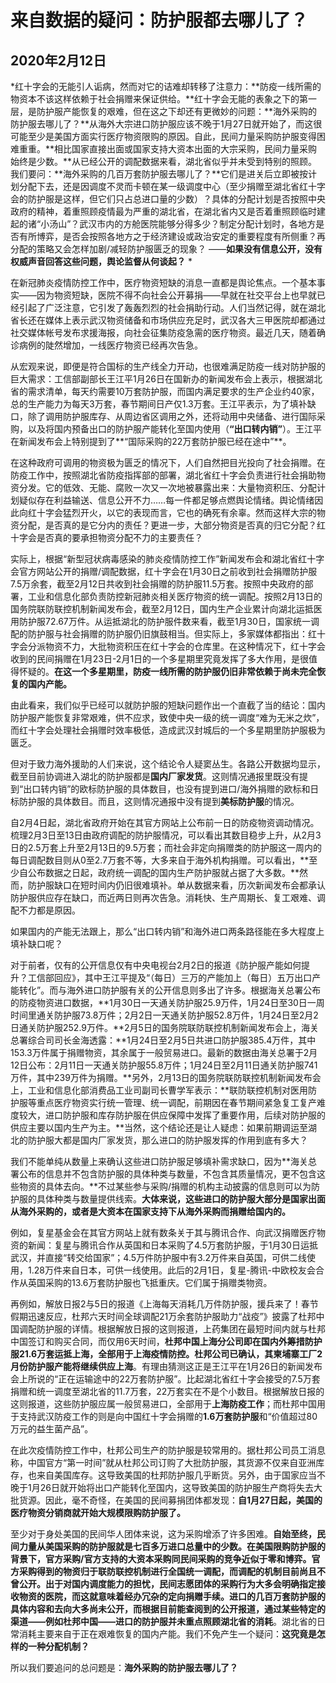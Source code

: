 # 来自数据的疑问：防护服都去哪儿了？

## 2020年2月12日

*红十字会的无能引人诟病，然而对它的诘难却转移了注意力：**防疫一线所需的物资本不该这样依赖于社会捐赠来保证供给。**红十字会无能的表象之下的第一层，是防护服产能恢复的艰难，但在这之下却还有更微妙的问题：**海外采购的防护服去哪儿了？**从海外大宗进口防护服应该不晚于1月27日就开始了，而这很可能至少是美国方面实行医疗物资限购的原因。自此，民间力量采购防护服变得困难重重。**相比国家直接出面或国家支持大资本出面的大宗采购，民间力量采购始终是少数。**从已经公开的调配数据来看，湖北省似乎并未受到特别的照顾。我们要问：**海外采购的几百万套防护服去哪儿了？**它们是进关后立即被按计划分配下去，还是因调度不灵而卡顿在某一级调度中心（至少捐赠至湖北省红十字会的防护服是这样，但它们只占总进口量的少数）？具体的分配计划是否按照中央政府的精神，着重照顾疫情最为严重的湖北省，在湖北省内又是否着重照顾临时建起的诸“小汤山”？武汉市内的方舱医院能够分得多少？制定分配计划时，各地方是否有所博弈，是否会按照各地方之于经济建设或政治安定的重要程度有所侧重？再分配的策略又会怎样加剧/减轻防护服匮乏的现象？ ——**如果没有信息公开，没有权威声音回答这些问题，舆论监督从何谈起？** *

在新冠肺炎疫情防控工作中，医疗物资短缺的消息一直都是舆论焦点。一个基本事实——因为物资短缺，医院不得不向社会公开募捐——早就在社交平台上也早就已经引起了广泛注意，它引发了轰轰烈烈的社会捐助行动。人们当然记得，就在湖北省长还在媒体上表示武汉物资储备和市场供应充足时，武汉各大三甲医院却都通过社交媒体帐号发布求援海报，向社会征集防疫急需的医疗物资。最近几天，随着确诊病例的陡然增加，一线医疗物资已经再次告急。

从宏观来说，即便是符合国标的生产线全力开动，也很难满足防疫一线对防护服的巨大需求：工信部副部长王江平1月26日在国新办的新闻发布会上表示，根据湖北省的需求清单，每天约需要10万套防护服，而国内满足要求的生产企业约40家，总的生产能力为每天3万套，春节期间日产仅1.3万套。王江平表示，为了填补缺口，除了调用防护服库存、从周边省区调用之外，还将动用中央储备、进行国际采购，以及将国内预备出口的防护服产能转化至国内使用（**“出口转内销”**）。王江平在新闻发布会上特别提到了**“国际采购的22万套防护服已经在途中”**。

在这种政府可调用的物资极为匮乏的情况下，人们自然把目光投向了社会捐赠。在防疫工作中，按照湖北省防疫指挥部的部署，湖北省红十字会负责进行社会捐助物资分发。它的低效、无能、腐败一次又一次地被暴露出来：大量物资积压、分配计划疑似存在利益输送、信息公开不力……每一件都足够点燃舆论情绪。舆论情绪因此向红十字会猛烈开火，以它的表现而言，它也的确死有余辜。然而这样大宗的物资分配，是否真的是它分内的责任？更进一步，大部分物资是否真的归它分配？红十字会是否真的要承担物资分配不力的主要责任？

实际上，根据“新型冠状病毒感染的肺炎疫情防控工作”新闻发布会和湖北省红十字会官方网站公开的捐赠/调配数据，红十字会在1月30日之前收到社会捐赠防护服7.5万余套，截至2月12日共收到社会捐赠的防护服11.5万套。按照中央政府的部署，工业和信息化部负责防控新冠肺炎相关医疗物资的统一调配。按照2月13日的国务院联防联控机制新闻发布会，截至2月12日，国内生产企业累计向湖北运抵医用防护服72.67万件。从运抵湖北的防护服件数来看，截至1月30日，国家统一调配的防护服与社会捐赠的防护服仍旧旗鼓相当。但实际上，多家媒体都指出：红十字会分派物资不力，大批物资积压在红十字会的仓库里。在这种情况下，红十字会收到的民间捐赠在1月23日-2月1日的一个多星期里究竟发挥了多大作用，是很值得怀疑的。**在这一个多星期里，防疫一线所需的防护服仍旧非常依赖于尚未完全恢复的国内产能。**

由此看来，我们似乎已经可以就防护服的短缺问题作出一个直截了当的结论：国内防护服产能恢复非常艰难，供不应求，致使中央一级的统一调度“难为无米之炊”，而红十字会处理社会捐赠时效率极低，造成武汉封城后的一个多星期里防护服极为匮乏。

但对于致力海外援助的人们来说，这个结论令人疑窦丛生。各路公开数据均显示，截至目前协调进入湖北的防护服都是**国内厂家发货**。这则情况通报里既没有提到“出口转内销”的欧标防护服的具体数目，也没有提到进口/海外捐赠的欧标和日标防护服的具体数目。而且，这则情况通报中没有提到**美标防护服**的情况。

自2月4日起，湖北省政府开始在其官方网站上公布前一日的防疫物资调动情况。梳理2月3日至13日由政府调配的防护服情况，可以看出其数目稳步上升，从2月3日的2.5万套上升至2月13日的9.5万套；而社会非定向捐赠类的防护服这一周内的每日调配数目则从0至2.7万套不等，大多来自于海外机构捐赠。可以看出，**至少自公布数据之日起，政府统一调配的国内生产防护服就占据了大多数。**然而，防护服缺口在短时间内仍旧很难填补。单从数据来看，历次新闻发布会都承认防护服供应存在缺口，而近两日则再次告急。消耗快、生产周期长、复工艰难、调配不力都是原因。

如果国内的产能无法跟上，那么“出口转内销”和海外进口两条路径能在多大程度上填补缺口呢？

对于前者，仅有的公开信息仅有中央电视台2月2日的报道《防护服产能如何提升？工信部回应》，其中王江平提及“（每日）三万的产能加上（每日）五万出口产能转化”。而与海外进口防护服有关的公开信息则多出了许多。根据海关总署公布的防疫物资进口数据，**1月30日一天通关防护服25.9万件，1月24日至30日一周时间里通关防护服73.8万件；2月2日一天通关防护服52.8万件，1月24日至2月2日通关防护服252.9万件。**2月5日的国务院联防联控机制新闻发布会上，海关总署综合司司长金海透露：**1月24日至2月5日共进口防护服385.4万件，其中153.3万件属于捐赠物资，其余属于一般贸易进口。最新的数据由海关总署于2月12日公布：2月11日一天通关防护服55.8万件；1月24日至2月11日通关防护服741万件，其中239万件为捐赠。**另外，2月13日的国务院联防联控机制新闻发布会上，工业和信息化部消费品工业司副司长曹学军表示：**联防联控机制对医用防护服等重点医疗物资实行统一管理、统一调配，前期因在春节期间紧急复工复产难度较大，进口防护服和库存防护服在供应保障中发挥了重要作用，后续对防护服的供应主要以国内生产为主。**当然，这个结论还是让人疑虑：如果前期调运至湖北的防护服大都是国内厂家发货，那么进口的防护服发挥的作用到底有多大？

我们不能单纯从数量上来确认这些进口防护服足够填补需求缺口，因为**海关总署公布的信息并不包含防护服的具体种类与数量，不包含其质量情况，更不包含这些物资的具体去向。**不过某些参与采购/捐赠的机构主动披露的信息则可以为防护服的具体种类与数量提供线索。**大体来说，这些进口的防护服大部分是国家出面从海外采购的，或者是大资本在国家支持下从海外采购而捐赠给国内的。**

例如，复星基金会在其官方网站上就有数条关于其与腾讯合作、向武汉捐赠医疗物资的新闻：复星与腾讯合作从英国和日本采购了4.5万套防护服，于1月30日运抵武汉，并直接“转交给国家”；4.5万件防护服中有3.2万件来自英国，可供二线使用，1.28万件来自日本，可供一线使用。此后的2月1日，复星-腾讯-中欧校友会合作从英国采购的13.6万套防护服也飞抵重庆。它们属于捐赠类物资。

再例如，解放日报2与5日的报道《上海每天消耗几万件防护服，援兵来了！春节假期迅速反应，杜邦六天时间全球调配21万余套防护服助力“战疫”》披露了杜邦中国调配防护服的详情。根据解放日报的这则报道，上药集团在最短时间内就与杜邦中国签订和购买合同，而仅用6天时间，**杜邦中国上海分公司即在国内外筹措防护服21.6万套运抵上海，全部用于上海疫情防控。**杜邦公司已确认，其柬埔寨工厂2月份防护服产能将**继续供应上海**。有理由猜测这正是王江平在1月26日的新闻发布会上所说的“正在运输途中的22万套防护服”。比起湖北省红十字会接受的7.5万套捐赠和统一调度至湖北省的11.7万套，22万套实在不是个小数目。根据解放日报的这则报道，这些防护服应属一般贸易进口，全部用于**上海防疫工作**；而杜邦中国用于支持武汉防疫工作的则是向中国红十字会捐赠的**1.6万套防护服**和“价值超过80万元的益生菌产品”。

在此次疫情防控工作中，杜邦公司生产的防护服是较常用的。据杜邦公司员工消息称，中国官方“第一时间”就从杜邦公司订购了大批防护服，其货源不仅来自亚洲库存，也来自美国库存。这导致美国的杜邦防护服几乎断货。另外，由于国家应当不晚于1月26日就开始将出口产能转化至国内，这导致美国的防护服生产商将失去大批货源。因此，毫不奇怪，在美国的民间募捐团体都发现：**自1月27日起，美国的医疗物资分销商就开始大规模限购防护服了。**

至少对于身处美国的民间华人团体来说，这为采购增添了许多困难。**自始至终，民间力量从美国采购的防护服就是七百多万进口总量中的少数。**在美国限购防护服的背景下，官方采购/官方支持的大资本采购同民间采购的竞争近似于零和博弈。官方采购得到的物资归于联防联控机制进行全国统一调配，而调配的机制目前尚且不曾公开。出于对国内调度能力的担忧，民间志愿团体的采购行为大多会明确指定接收物资的医院，而这就意味着经办冗杂的定向捐赠手续。进口的几百万套防护服的具体内容和去向大多尚未公开，而根据目前能查阅到的公开报道，通过某些特定的渠道——例如杜邦中国——进口的防护服**并未重点照顾湖北省的消耗**。湖北省的日常消耗主要来自于正在艰难恢复的国内产能。我们不免产生一个疑问：**这究竟是怎样的一种分配机制？**

所以我们要追问的总问题是：**海外采购的防护服去哪儿了？**
